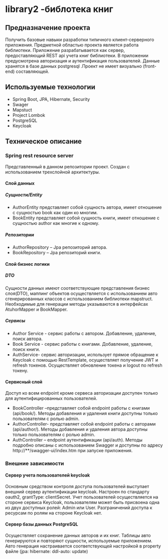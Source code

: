 # library2 -библотека книг
## Предназначение проекта
Получить базовые навыки разработки типичного клиент-серверного приложения. Предметной областью проекта является работа библиотеки. Приложение разрабатывается как сервер, предоставляющий REST api учета книг библиотеки. В приложении предусмотрена авторизация и аутентификация пользователей. Данные хранятся в базе данных postgresql .Проект не имеет визуально (front-end) составляющей.

## Используемые технологии
*	Spring Boot, JPA, Hibernate, Security
*	Swager
*	Mapstuct
*	Project Lombok
*	PostgreSQL
*	Keycloak

## Техническое описание
### Spring rest resource server
Представленный в данном репозитории проект. Создан с использованием трехслойной архитектуры.
#### Слой данных
##### Сущности/Entity
* AuthorEntity представляет собой сущность автора, имеет отношение с сущностью book как один ко многим.
* BookEntity представляет собой сущность книги, имеет отношение с сущностью author как многие к одному.
##### Репозитории
* AuthorRepository – Jpa репозиторий автора.
* BookRepository – Jpa репозиторий книги.
#### Слой бизнес логики
##### DTO
Сущности данных имеют соответствующие представления бизнес слоя(DTO), маппинг объектов осуществляется с использованием авто сгенерированных классов с использованием библиотеки mapstruct. Необходимые для генерации методы указываются в интерфейсах AtuhorMapper и BookMapper.
##### Сервисы
* Author Service - сервис работы с автором. Добавление, удаление, поиск автора.
* Book Service - сервис работы с книгами. Добавление, удаление, поиск книги.
* AuthService- сервис авторизации, использует прямое обращение к Keycloak с помощью RestTemplate, осуществляет получение JWT и refresh токенов. Осуществляет обновление токена и logout по refresh токену.
#### Сервисный слой
Доступ ко всем endpoint кроме сервеса авторизации доступен только для аутентифицированных пользователей.
* BookController –представляет собой endpoint работы с книгами (api/book/). Методы добавления и удаления книги доступны только пользователям с ролью admin.
* AuthorController- представляет собой endpoint работы с авторами (api/author/). Методы добавления и удаления автора доступны только пользователям с ролью admin.
* AuthController – endpoint аутентификации (api/auth).
  Методы подробно описаны с использованием Swagger и доступны по адресу
  http://**/swagger-ui/index.htm при запуске приложения.
### Внешние зависимости
#### Сервер учета пользователей keycloak
Основным средством контроля доступа пользователей выступает внешний сервер аутентификации keycloak. Настроен по стандарту oauth2, grantType: clientSecret. Учет пользователей осуществляется на стороне сервиса Keycloak, пользователям может быть присвоена одна из двух доступных ролей: Admin или User. Разграничений доступа к ресурсам по ролям на стороне Keycloak нет.
#### Сервер базы данных PostgreSQL
Осуществляет сохранение данных авторов и их книг. Таблицы авто генерируются и повторяют сущности, используемые приложением. Авто генерация настраивается соответствующей настройкой в property файле (jpa: hibernate: ddl-auto: update)

